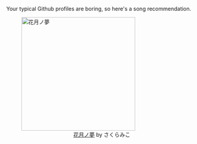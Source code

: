 Your typical Github profiles are boring, so here's a song recommendation.
<figure><img width="300" height="300" src="https://i.scdn.co/image/ab67616d0000b2738d74d8d63770a76b4e41440c" alt="花月ノ夢" /><figcaption align="center"><a href="https://open.spotify.com/track/1zgxKcQWOfiSExApYtNgxh" target="_blank">花月ノ夢</a> by さくらみこ</figcaption></figure>
